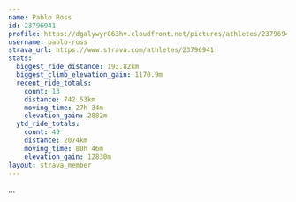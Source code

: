 ```yaml
---
name: Pablo Ross
id: 23796941
profile: https://dgalywyr863hv.cloudfront.net/pictures/athletes/23796941/14615399/1/large.jpg
username: pablo-ross
strava_url: https://www.strava.com/athletes/23796941
stats:
  biggest_ride_distance: 193.82km
  biggest_climb_elevation_gain: 1170.9m
  recent_ride_totals:
    count: 13
    distance: 742.53km
    moving_time: 27h 34m
    elevation_gain: 2882m
  ytd_ride_totals:
    count: 49
    distance: 2074km
    moving_time: 80h 46m
    elevation_gain: 12830m
layout: strava_member
--- 
```

...
